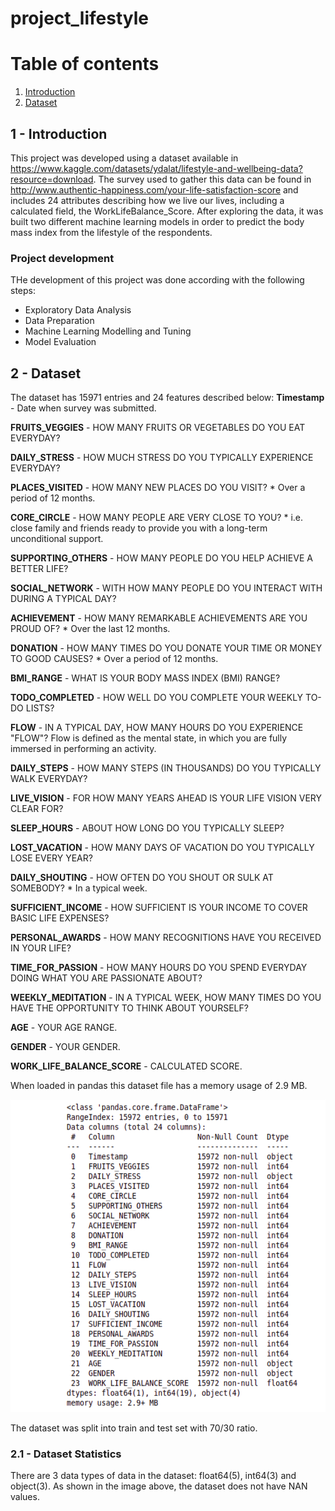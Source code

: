 # project_lifestyle

# Table of contents
1. [Introduction](#introduction)
2. [Dataset](#dataset)

## 1 - Introduction
This project was developed using a dataset available in https://www.kaggle.com/datasets/ydalat/lifestyle-and-wellbeing-data?resource=download. The survey used to gather this data can be found in http://www.authentic-happiness.com/your-life-satisfaction-score and includes 24 attributes describing how we live our lives, including a calculated field, the WorkLifeBalance_Score. After exploring the data, it was built two different machine learning models in order to predict the body mass index from the lifestyle of the respondents.
### Project development

THe development of this project was done according with the following steps:
- Exploratory Data Analysis 
- Data Preparation
- Machine Learning Modelling and Tuning
- Model Evaluation

## 2 - Dataset
The dataset has 15971 entries and 24 features described below:
**Timestamp** - Date when survey was submitted.


**FRUITS_VEGGIES** - HOW MANY FRUITS OR VEGETABLES DO YOU EAT EVERYDAY?


**DAILY_STRESS** - HOW MUCH STRESS DO YOU TYPICALLY EXPERIENCE EVERYDAY?


**PLACES_VISITED** - HOW MANY NEW PLACES DO YOU VISIT? * Over a period of 12 months.


**CORE_CIRCLE** - HOW MANY PEOPLE ARE VERY CLOSE TO YOU? * i.e. close family and friends ready to provide you with a long-term unconditional support.


**SUPPORTING_OTHERS** - HOW MANY PEOPLE DO YOU HELP ACHIEVE A BETTER LIFE?


**SOCIAL_NETWORK** - WITH HOW MANY PEOPLE DO YOU INTERACT WITH DURING A TYPICAL DAY? 


**ACHIEVEMENT** - HOW MANY REMARKABLE ACHIEVEMENTS ARE YOU PROUD OF? * Over the last 12 months.


**DONATION** - HOW MANY TIMES DO YOU DONATE YOUR TIME OR MONEY TO GOOD CAUSES? * Over a period of 12 months. 


**BMI_RANGE** - WHAT IS YOUR BODY MASS INDEX (BMI) RANGE?


**TODO_COMPLETED** - HOW WELL DO YOU COMPLETE YOUR WEEKLY TO-DO LISTS?


**FLOW** - IN A TYPICAL DAY, HOW MANY HOURS DO YOU EXPERIENCE "FLOW"? Flow is defined as the mental state, in which you are fully immersed in performing an activity.


**DAILY_STEPS** - HOW MANY STEPS (IN THOUSANDS) DO YOU TYPICALLY WALK EVERYDAY?


**LIVE_VISION**  -  FOR HOW MANY YEARS AHEAD IS YOUR LIFE VISION VERY CLEAR FOR? 


**SLEEP_HOURS** - ABOUT HOW LONG DO YOU TYPICALLY SLEEP?


**LOST_VACATION** - HOW MANY DAYS OF VACATION DO YOU TYPICALLY LOSE EVERY YEAR?


**DAILY_SHOUTING** - HOW OFTEN DO YOU SHOUT OR SULK AT SOMEBODY? * In a typical week.


**SUFFICIENT_INCOME** - HOW SUFFICIENT IS YOUR INCOME TO COVER BASIC LIFE EXPENSES?


**PERSONAL_AWARDS** - HOW MANY RECOGNITIONS HAVE YOU RECEIVED IN YOUR LIFE? 


**TIME_FOR_PASSION** - HOW MANY HOURS DO YOU SPEND EVERYDAY DOING WHAT YOU ARE PASSIONATE ABOUT? 


**WEEKLY_MEDITATION** - IN A TYPICAL WEEK, HOW MANY TIMES DO YOU HAVE THE OPPORTUNITY TO THINK ABOUT YOURSELF?


**AGE** - YOUR AGE RANGE.


**GENDER** - YOUR GENDER.


**WORK_LIFE_BALANCE_SCORE** - CALCULATED SCORE.

When loaded in pandas this dataset file has a memory usage of 2.9 MB.

<p align="center">
<img src="info-lifestyle.png" width="550" height="500"/>
</p>
The dataset was split into train and test set with 70/30 ratio.

### 2.1 - Dataset Statistics

There are 3 data types of data in the dataset: float64(5), int64(3) and object(3).  As shown in the image above, the dataset does not have NAN values.

